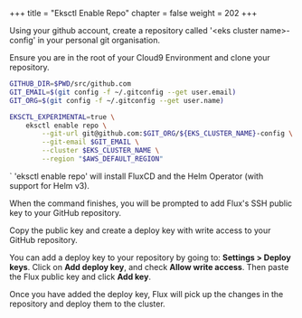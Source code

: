 +++
title = "Eksctl Enable Repo"
chapter = false
weight = 202
+++

Using your github account, create a repository called '\<eks cluster name\>-config' in your personal git organisation.

Ensure you are in the root of your Cloud9 Environment and clone your repository.

```sh
GITHUB_DIR=$PWD/src/github.com
GIT_EMAIL=$(git config -f ~/.gitconfig --get user.email)
GIT_ORG=$(git config -f ~/.gitconfig --get user.name)

EKSCTL_EXPERIMENTAL=true \
    eksctl enable repo \
        --git-url git@github.com:$GIT_ORG/${EKS_CLUSTER_NAME}-config \
        --git-email $GIT_EMAIL \
        --cluster $EKS_CLUSTER_NAME \
        --region "$AWS_DEFAULT_REGION"
```

`
'eksctl enable repo' will install FluxCD and the Helm Operator (with support for Helm v3).

When the command finishes, you will be prompted to add Flux's SSH public key to your GitHub repository.

Copy the public key and create a deploy key with write access to your GitHub repository.

You can add a deploy key to your repository by going to: **Settings > Deploy keys**. Click on **Add deploy key**, and check **Allow write access**. Then paste the Flux public key and click **Add key**.

Once you have added the deploy key, Flux will pick up the changes in the repository and deploy them to the cluster.
